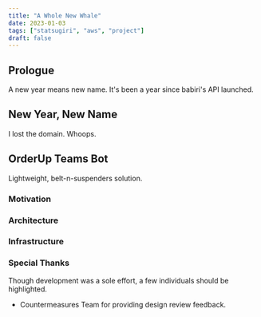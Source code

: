 ```yaml
---
title: "A Whole New Whale"
date: 2023-01-03
tags: ["statsugiri", "aws", "project"]
draft: false
---
```


## Prologue

A new year means new name.
It's been a year since babiri's API launched.

## New Year, New Name

I lost the domain. Whoops.

## OrderUp Teams Bot

Lightweight, belt-n-suspenders solution.

### Motivation

### Architecture

### Infrastructure

### Special Thanks

Though development was a sole effort, a few individuals should be highlighted.

-   Countermeasures Team for providing design review feedback.
